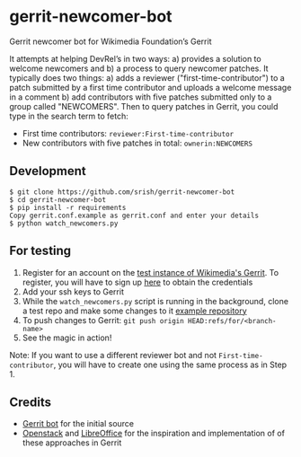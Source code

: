 gerrit-newcomer-bot
===================

Gerrit newcomer bot for Wikimedia Foundation’s Gerrit

It attempts at helping DevRel’s in two ways: a) provides a solution to welcome newcomers and b) a process to query newcomer patches. It typically does two things: a) adds a reviewer ("first-time-contributor") to a patch submitted by a first time contributor and uploads a welcome message in a comment b) add contributors with five patches submitted only to a group called "NEWCOMERS". Then to query patches in Gerrit, you could type in the search term to fetch:
* First time contributors: `reviewer:First-time-contributor`
* New contributors with five patches in total: `ownerin:NEWCOMERS`

Development
-----------
``` 
$ git clone https://github.com/srish/gerrit-newcomer-bot 
$ cd gerrit-newcomer-bot
$ pip install -r requirements
Copy gerrit.conf.example as gerrit.conf and enter your details
$ python watch_newcomers.py
```

For testing
-----------

1. Register for an account on the [test instance of Wikimedia's Gerrit](https://gerrit.git.wmflabs.org). To register, you will have to sign up [here](http://ldapauth-gitldap.wmflabs.org/w/index.php?title=Special:CreateAccount&returnto=Main+Page) to obtain the credentials
2. Add your ssh keys to Gerrit
3. While the `watch_newcomers.py` script is running in the background, clone a test repo and make some changes to it [example repository](https://gerrit.git.wmflabs.org/r/#/admin/projects/test)  
4. To push changes to Gerrit: `git push origin HEAD:refs/for/<branch-name>`
5. See the magic in action! 

Note: If you want to use a different reviewer bot and not `First-time-contributor`, you will have to create one using the same process as in Step 1.

Credits 
-------
* [Gerrit bot](http://code.google.com/p/gerritbot/) for the initial source 
* [Openstack](https://review.openstack.org/#/q/status:open+reviewer:%22Welcome%252C+new+contributor!+(10068)%22) and [LibreOffice](https://wiki.documentfoundation.org/Development/gerrit/CommonQueries) for the inspiration and implementation of of these approaches in Gerrit
